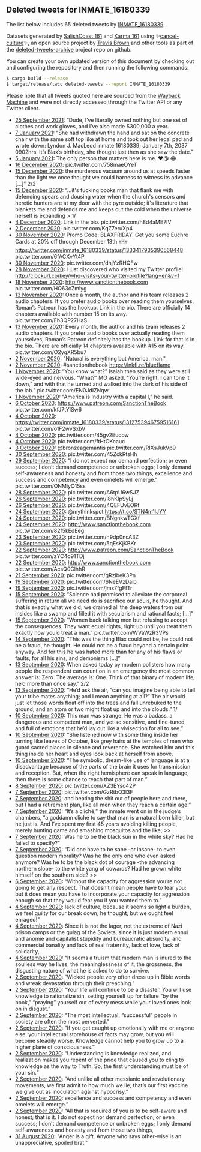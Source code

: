 ## Deleted tweets for INMATE_16180339

The list below includes 65 deleted tweets by
[INMATE_16180339](https://twitter.com/INMATE_16180339).



Datasets generated by [SalishCoast 161](https://twitter.com/SalishCoastA) and [Karma 161](https://twitter.com/KarmaOneSixOne)
using ✨[cancel-culture](https://github.com/travisbrown/cancel-culture)✨, an open source project by [Travis Brown](https://twitter.com/travisbrown) 
and other tools as part of the [deleted-tweets-archive](https://github.com/salcoast/deleted-tweets-archive/) project repo on github.

You can create your own updated version of this document by checking out and configuring the
repository and then running the following commands:

```bash
$ cargo build --release
$ target/release/twcc deleted-tweets --report INMATE_16180339
```

Please note that all tweets quoted here are sourced from the
[Wayback Machine](https://web.archive.org) and were not directly accessed through the Twitter API or
any Twitter client.

* [25 September 2021](https://web.archive.org/web/20210925212137/https://twitter.com/INMATE_16180339/status/1441875555142434818): “Dude, I’ve literally owned nothing but one set of clothes and work gloves, and I’ve also made $300,000 a year.
* [ 7 January 2021](https://web.archive.org/web/20210107112545/https://twitter.com/INMATE_16180339/status/1347142282680688640): “She had withdrawn the hand and sat on the concrete chair with the same soft top like at home and took out her legal pad and wrote down: Lyndon J. MacLeod inmate 16180339; January 7th, 2037 0902hrs.   It’s Blax’s birthday, she thought just then as she saw the date.”
* [ 5 January 2021](https://web.archive.org/web/20210105044717/https://twitter.com/INMATE_16180339/status/1346317280473276416): The only person that matters here is me. ❤️😘 😂
* [16 December 2020](https://web.archive.org/web/20201216041858/https://twitter.com/INMATE_16180339/status/1339062383168380928): pic.twitter.com/758maeOYeT
* [15 December 2020](https://web.archive.org/web/20201215032807/https://twitter.com/INMATE_16180339/status/1338686695307407362): the murderous vacuum around us at speeds faster than the light we once thought we could harness to witness its advance [...]”  2/2
* [15 December 2020](https://web.archive.org/web/20201215032807/https://twitter.com/INMATE_16180339/status/1338686695307407362): “...it's fucking books man that flank me with defending spears and dousing water when the church's censors and heretic hunters are at my door with the pyre outside; it's literature that blankets me and defends me and keeps out the cold when the universe herself is expanding >  1/
* [ 4 December 2020](https://web.archive.org/web/20201204020951/https://twitter.com/INMATE_16180339/status/1334680162470932483): Link in the bio. pic.twitter.com/h8d4aME7IV
* [ 2 December 2020](https://web.archive.org/web/20201202010059/https://twitter.com/INMATE_16180339/status/1333938980778356736): pic.twitter.com/KqZ7eruXp4
* [30 November 2020](https://web.archive.org/web/20201130232843/https://twitter.com/INMATE_16180339/status/1333547848433078272): Promo Code: BLAXFRIDAY.   Get you some Euchre Cards at 20% off through December 13th 💀🃏💀  https://twitter.com/inmate_16180339/status/1333417935390568448  pic.twitter.com/6fACXvYt4P
* [30 November 2020](https://web.archive.org/web/20201130142428/https://twitter.com/INMATE_16180339/status/1333412788761464845): pic.twitter.com/dhjYzRHQFw
* [28 November 2020](https://web.archive.org/web/20201128212028/https://twitter.com/INMATE_16180339/status/1332796409024708608): I just discovered who visited my Twitter profile! http://clockurl.co/key/who-visits-your-twitter-profile?lang=en&v=1
* [18 November 2020](https://web.archive.org/web/20201118024936/https://twitter.com/INMATE_16180339/status/1328892554511790081): http://www.sanctionthebook.com  pic.twitter.com/HQ63cZmIyg
* [13 November 2020](https://web.archive.org/web/20201113044547/https://twitter.com/INMATE_16180339/status/1327110200717873160): Once a month, the author and his team releases 2 audio chapters. If you prefer audio books over reading them yourselves, Roman’s Patreon has the hookup.   Link in the bio.   There are officially  14 chapters available with number 15 on its way. pic.twitter.com/Fh3QP27HaS
* [13 November 2020](https://web.archive.org/web/20201113043630/https://twitter.com/INMATE_16180339/status/1327107881402064899): Every month, the author and his team releases 2 audio chapters. If you prefer audio books over actually reading them yourselves, Roman’s Patreon definitely has the hookup.   Link for that is in the bio.   There are officially  14 chapters available with #15 on its way. pic.twitter.com/O2ygXR5bu7
* [ 2 November 2020](https://web.archive.org/web/20201102012729/https://twitter.com/INMATE_16180339/status/1323074096763228160): "Natural is everything but America, man."
* [ 2 November 2020](https://web.archive.org/web/20201102000338/https://twitter.com/INMATE_16180339/status/1323052977666596864): #sanctionthebook  https://lnkfi.re/blueflame
* [ 1 November 2020](https://web.archive.org/web/20201101161833/https://twitter.com/INMATE_16180339/status/1322935969402802177): “You know what?” Isaiah then said as they were still wide-eyed and nervous.   “What?” MO asked.   “You’re right. I can tone it down,” and with that he turned and walked into the dark of his side of the lab." pic.twitter.com/EN0JdIZNqw
* [ 1 November 2020](https://web.archive.org/web/20201101150335/https://twitter.com/INMATE_16180339/status/1322917142023544832): “America is Industry with a capital I,” he said.
* [ 6 October 2020](https://web.archive.org/web/20201006130157/https://twitter.com/INMATE_16180339/status/1313306001714614273): https://www.patreon.com/SanctionTheBook  pic.twitter.com/kfJ7tYlSw6
* [ 4 October 2020](https://web.archive.org/web/20201006135504/https://twitter.com/INMATE_16180339/status/1312819680592175106): https://twitter.com/inmate_16180339/status/1312753946759516161  pic.twitter.com/o1F2wvSxbV
* [ 4 October 2020](https://web.archive.org/web/20201006155727/https://twitter.com/INMATE_16180339/status/1312754500759949316): pic.twitter.com/45gv2Eucbw
* [ 4 October 2020](https://web.archive.org/web/20201004164216/https://twitter.com/INMATE_16180339/status/1312753946759516161): pic.twitter.com/ftHtOKcauc
* [ 3 October 2020](https://web.archive.org/web/20201005054425/https://twitter.com/INMATE_16180339/status/1312409204158849024): @bronzeagemantis  pic.twitter.com/RIXsJukVp9
* [30 September 2020](https://web.archive.org/web/20200930141154/https://twitter.com/INMATE_16180339/status/1311305714460233728): pic.twitter.com/45ZckRtsHh
* [29 September 2020](https://web.archive.org/web/20200929160508/https://twitter.com/INMATE_16180339/status/1310938007302795264): “I do not expect nor demand perfection; or even success; I don’t demand competence or unbroken eggs; I only demand self-awareness and honesty and from those two things, excellence and success and competency and even omelets will emerge.” pic.twitter.com/ONMiyO15ss
* [28 September 2020](https://web.archive.org/web/20200928052140/https://twitter.com/INMATE_16180339/status/1310406588444934144): pic.twitter.com/A6tpU6wSJZ
* [26 September 2020](https://web.archive.org/web/20200926152455/https://twitter.com/INMATE_16180339/status/1309866606802108417): pic.twitter.com/l8hKIpSyLj
* [26 September 2020](https://web.archive.org/web/20200926160101/https://twitter.com/INMATE_16180339/status/1309859791435636736): pic.twitter.com/4QEFUvEORf
* [24 September 2020](https://web.archive.org/web/20200924151421/https://twitter.com/INMATE_16180339/status/1309149178665332737): @mythinkspot https://t.co/STN4m1IJYY
* [24 September 2020](https://web.archive.org/web/20200925003651/https://twitter.com/INMATE_16180339/status/1309147200790892546): pic.twitter.com/BNgnkwTGXf
* [24 September 2020](https://web.archive.org/web/20200924132006/https://twitter.com/INMATE_16180339/status/1309077319328423943): http://www.sanctionthebook.com  pic.twitter.com/82f5kEdEeg
* [23 September 2020](https://web.archive.org/web/20200924061523/https://twitter.com/INMATE_16180339/status/1308893156277133312): pic.twitter.com/n9dp0ncA3Z
* [23 September 2020](https://web.archive.org/web/20200924120606/https://twitter.com/INMATE_16180339/status/1308818943637938177): pic.twitter.com/5qEsKjKBKr
* [22 September 2020](https://web.archive.org/web/20200922141907/https://twitter.com/INMATE_16180339/status/1308401447214747657): http://www.patreon.com/SanctionTheBook  pic.twitter.com/zYC4o91TDj
* [22 September 2020](https://web.archive.org/web/20200922140309/https://twitter.com/INMATE_16180339/status/1308400942048575488): http://www.sanctionthebook.com  pic.twitter.com/AcsQ0ClhhR
* [21 September 2020](https://web.archive.org/web/20200921233607/https://twitter.com/INMATE_16180339/status/1308188131087314945): pic.twitter.com/gRzibeK3Pn
* [19 September 2020](https://web.archive.org/web/20200919182859/https://twitter.com/INMATE_16180339/status/1307385078578847744): pic.twitter.com/6NeEVzDaib
* [19 September 2020](https://web.archive.org/web/20200919134727/https://twitter.com/INMATE_16180339/status/1307315135980154881): pic.twitter.com/jmx7fgFfTr
* [15 September 2020](https://web.archive.org/web/20200915223043/https://twitter.com/INMATE_16180339/status/1305997399861719040): “Science had promised to alleviate the corporeal suffering in return all we need do is sacrifice our souls, he thought. And that is exactly what we did; we drained all the deep waters from our insides like a swamp and filled it with secularism and rational facts; [...]”
* [15 September 2020](https://web.archive.org/web/20200915024837/https://twitter.com/INMATE_16180339/status/1305699935845847046): “Women back talking men but refusing to accept the consequences. They want equal rights, right up until you treat them exactly how you’d treat a man.” pic.twitter.com/WVaWzR3VPs
* [14 September 2020](https://web.archive.org/web/20200914070833/https://twitter.com/INMATE_16180339/status/1305402984260661249): “This was the thing Blax could not be, he could not be a fraud, he thought. He could not be a fraud beyond a certain point anyway. And for this he was hated more than for any of his flaws or faults, for all his sins, and demonisms [...]”
* [13 September 2020](https://web.archive.org/web/20200913010347/https://twitter.com/INMATE_16180339/status/1304948422085152773): When asked today by modern pollsters how many people the respondent can count on in an emergency the most common answer is: Zero. The average is: One. Think of that binary of modern life, he’d more than once say.”  2/2
* [13 September 2020](https://web.archive.org/web/20200913010347/https://twitter.com/INMATE_16180339/status/1304948422085152773): “He’d ask the air, “can you imagine being able to tell your tribe mates anything; and I mean anything at all?” The air would just let those words float off into the trees and fall unrebuked to the ground; and an atom or two might float up and into the clouds.”  1/
* [10 September 2020](https://web.archive.org/web/20200910174634/https://twitter.com/INMATE_16180339/status/1304113642019880961): This man was strange. He was a badass, a dangerous and competent man, and yet so sensitive, and fine-tuned, and full of emotions that he’d lay out like a vivisection for all to see.”
* [10 September 2020](https://web.archive.org/web/20200910174634/https://twitter.com/INMATE_16180339/status/1304113642019880961): “She listened now with some thing inside her turning like leaves of October, like grey hairs at the temples of men who guard sacred places in silence and reverence. She watched him and this thing inside her heart and eyes look back at herself from above.
* [10 September 2020](https://web.archive.org/web/20200910174411/https://twitter.com/INMATE_16180339/status/1304113129945739264): “The symbolic, dream-like use of language is at a disadvantage because of the parts of the brain it uses for transmission and reception. But, when the right hemisphere can speak in language, then there is some chance to reach that part of man.”
* [ 8 September 2020](https://web.archive.org/web/20200908223604/https://twitter.com/INMATE_16180339/status/1303462070537551872): pic.twitter.com/XZ3EYso42P
* [ 7 September 2020](https://web.archive.org/web/20200907172808/https://twitter.com/INMATE_16180339/status/1303021985711128576): pic.twitter.com/GzRtbQ3l3F
* [ 7 September 2020](https://web.archive.org/web/20200907165645/https://twitter.com/INMATE_16180339/status/1303014232842276865): and beating the shit out of people here and there, but I had a retirement plan, like all men when they reach a certain age.”
* [ 7 September 2020](https://web.archive.org/web/20200907165645/https://twitter.com/INMATE_16180339/status/1303014232842276865): “It’s a cliché,” the inmate went on in the judge’s chambers, “a goddamn cliché to say that man is a natural born killer, but he just is. And I’ve spent my first 45 years avoiding killing people, merely hunting game and smashing mosquitos and the like; >>
* [ 7 September 2020](https://web.archive.org/web/20200907001105/https://twitter.com/INMATE_16180339/status/1302761135087779845): Was he to be the black sun in the white sky? Had he failed to specify?”
* [ 7 September 2020](https://web.archive.org/web/20200907001105/https://twitter.com/INMATE_16180339/status/1302761135087779845): “Did one have to be sane -or insane- to even question modern morality? Was he the only one who even asked anymore? Was he to be the black dot of courage -the advancing northern slope- to the white yang of cowards? Had he grown white himself on the southern side? >>
* [ 6 September 2020](https://web.archive.org/web/20200906235602/https://twitter.com/INMATE_16180339/status/1302757420536561665): “Without the capacity for aggression you’re not going to get any respect. That doesn’t mean people have to fear you; but it does mean you have to incorporate your capacity for aggression enough so that they would fear you if you wanted them to.”
* [ 4 September 2020](https://web.archive.org/web/20200904135847/https://twitter.com/INMATE_16180339/status/1301881823958532101): lack of culture, because it seems so light a burden, we feel guilty for our break down, he thought; but we ought feel enraged!”
* [ 4 September 2020](https://web.archive.org/web/20200904135847/https://twitter.com/INMATE_16180339/status/1301881823958532101): Since it is not the lager, not the extreme of Nazi prison camps or the gulag of the Soviets, since it is just modern ennui and anomie and capitalist stupidity and bureaucratic absurdity, and commercial banality and lack of real fraternity, lack of love, lack of solidarity,
* [ 4 September 2020](https://web.archive.org/web/20200904135847/https://twitter.com/INMATE_16180339/status/1301881823958532101): “It seems a truism that modern man is inured to the soulless way he lives, the meaninglessness of it, the grossness, the disgusting nature of what he is asked to do to survive.
* [ 2 September 2020](https://web.archive.org/web/20200902182644/https://twitter.com/INMATE_16180339/status/1301224832844079105): “Wicked people very often dress up in Bible words and wreak devastation through their preaching.”
* [ 2 September 2020](https://web.archive.org/web/20200902182411/https://twitter.com/INMATE_16180339/status/1301224372410216449): “Your life will continue to be a disaster. You will use knowledge to rationalize sin, setting yourself up for failure “by the book,” “praying” yourself out of every mess while your loved ones look on in disgust.”
* [ 2 September 2020](https://web.archive.org/web/20200902182143/https://twitter.com/INMATE_16180339/status/1301223733445775360): “The most intellectual, “successful” people in society are often the most perverted.”
* [ 2 September 2020](https://web.archive.org/web/20200902182150/https://twitter.com/INMATE_16180339/status/1301223689137029121): “If you get caught up emotionally with me or anyone else, your intellectual storehouse of facts may grow, but you will become steadily worse. Knowledge cannot help you to grow up to a higher plane of consciousness.”
* [ 2 September 2020](https://web.archive.org/web/20200902181814/https://twitter.com/INMATE_16180339/status/1301222793128873984): “Understanding is knowledge realized, and realization makes you repent of the pride that caused you to cling to knowledge as the way to Truth. So, the first understanding must be of your sin.“
* [ 2 September 2020](https://web.archive.org/web/20200902143149/https://twitter.com/INMATE_16180339/status/1301165699151388672): “And unlike all other messianic and revolutionary movements, we first admit to how much we lie; that’s our first vaccine we give out as inoculation against hypocrisy.”
* [ 2 September 2020](https://web.archive.org/web/20200902132643/https://twitter.com/INMATE_16180339/status/1301149409896476672): excellence and success and competency and even omelets will emerge.”
* [ 2 September 2020](https://web.archive.org/web/20200902132643/https://twitter.com/INMATE_16180339/status/1301149409896476672): “All that is required of you is to be self-aware and honest; that is it. I do not expect nor demand perfection; or even success; I don’t demand competence or unbroken eggs; I only demand self-awareness and honesty and from those two things,
* [31 August 2020](https://web.archive.org/web/20200831184327/https://twitter.com/INMATE_16180339/status/1300504300054024194): "Anger is a gift. Anyone who says other-wise is an unappreciative, spoiled brat."
